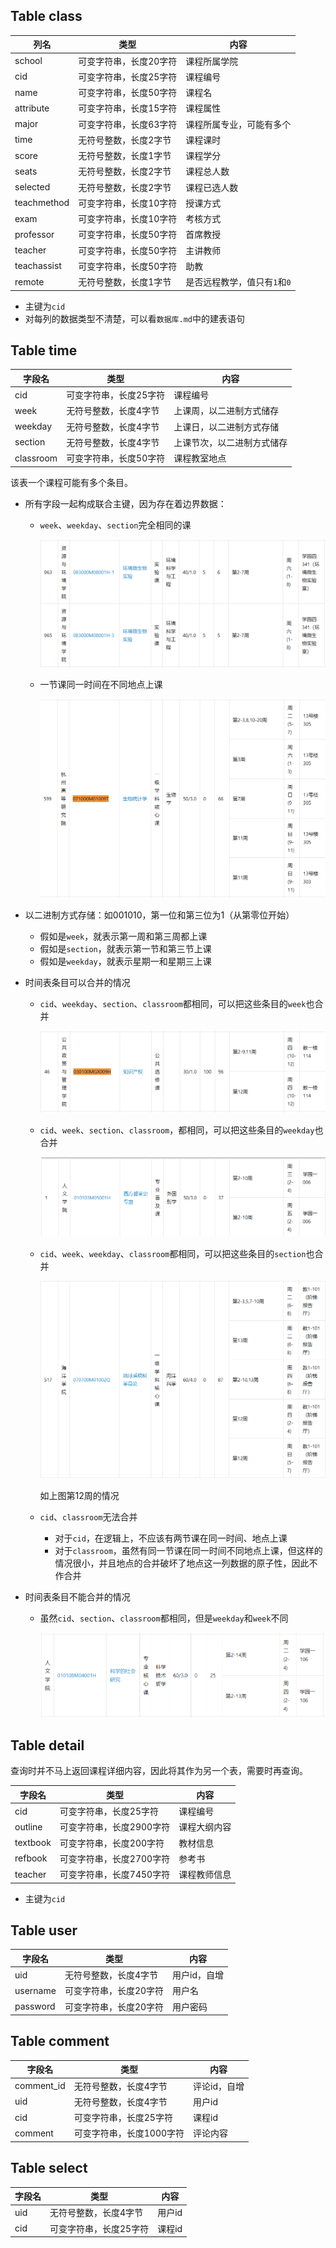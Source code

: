 ## Table class

| 列名        | 类型                   | 内容                         |
| ----------- | ---------------------- | ---------------------------- |
| school      | 可变字符串，长度20字符 | 课程所属学院                 |
| cid         | 可变字符串，长度25字符 | 课程编号                     |
| name        | 可变字符串，长度50字符 | 课程名                       |
| attribute   | 可变字符串，长度15字符 | 课程属性                     |
| major       | 可变字符串，长度63字符 | 课程所属专业，可能有多个     |
| time        | 无符号整数，长度2字节  | 课程课时                     |
| score       | 无符号整数，长度1字节  | 课程学分                     |
| seats       | 无符号整数，长度2字节  | 课程总人数                   |
| selected    | 无符号整数，长度2字节  | 课程已选人数                 |
| teachmethod | 可变字符串，长度10字符 | 授课方式                     |
| exam        | 可变字符串，长度10字符 | 考核方式                     |
| professor   | 可变字符串，长度50字符 | 首席教授                     |
| teacher     | 可变字符串，长度50字符 | 主讲教师                     |
| teachassist | 可变字符串，长度50字符 | 助教                         |
| remote      | 无符号整数，长度1字节  | 是否远程教学，值只有`1`和`0` |

- 主键为`cid`
- 对每列的数据类型不清楚，可以看`数据库.md`中的建表语句



## Table time

| 字段名    | 类型                   | 内容                       |
| --------- | ---------------------- | -------------------------- |
| cid       | 可变字符串，长度25字符 | 课程编号                   |
| week      | 无符号整数，长度4字节  | 上课周，以二进制方式储存   |
| weekday   | 无符号整数，长度4字节  | 上课日，以二进制方式存储   |
| section   | 无符号整数，长度4字节  | 上课节次，以二进制方式储存 |
| classroom | 可变字符串，长度50字符 | 课程教室地点               |

该表一个课程可能有多个条目。

- 所有字段一起构成联合主键，因为存在着边界数据：

  - `week`、`weekday`、`section`完全相同的课

    ![5](./img/5.png)

  - 一节课同一时间在不同地点上课

    ![5](./img/6.png)

- 以二进制方式存储：如001010，第一位和第三位为1（从第零位开始）

  - 假如是`week`，就表示第一周和第三周都上课
  - 假如是`section`，就表示第一节和第三节上课
  - 假如是`weekday`，就表示星期一和星期三上课

- 时间表条目可以合并的情况

  - `cid`、`weekday`、`section`、`classroom`都相同，可以把这些条目的`week`也合并

    ![1](./img/1.png)

  - `cid`、`week`、`section`、`classroom`，都相同，可以把这些条目的`weekday`也合并

    ![1](./img/2.png)

  - `cid`、`week`、`weekday`、`classroom`都相同，可以把这些条目的`section`也合并

    ![1](./img/4.png)

    如上图第12周的情况

  - `cid`、`classroom`无法合并

    - 对于`cid`，在逻辑上，不应该有两节课在同一时间、地点上课
    - 对于`classroom`，虽然有同一节课在同一时间不同地点上课，但这样的情况很小，并且地点的合并破坏了地点这一列数据的原子性，因此不作合并

- 时间表条目不能合并的情况

  - 虽然`cid`、`section`、`classroom`都相同，但是`weekday`和`week`不同

    ![1](./img/3.png)



## Table detail

查询时并不马上返回课程详细内容，因此将其作为另一个表，需要时再查询。

| 字段名   | 类型                     | 内容         |
| -------- | ------------------------ | ------------ |
| cid      | 可变字符串，长度25字符   | 课程编号     |
| outline  | 可变字符串，长度2900字符 | 课程大纲内容 |
| textbook | 可变字符串，长度200字符  | 教材信息     |
| refbook  | 可变字符串，长度2700字符 | 参考书       |
| teacher  | 可变字符串，长度7450字符 | 课程教师信息 |

- 主键为`cid`



## Table user

| 字段名   | 类型                   | 内容         |
| -------- | ---------------------- | ------------ |
| uid      | 无符号整数，长度4字节  | 用户id，自增 |
| username | 可变字符串，长度20字符 | 用户名       |
| password | 可变字符串，长度20字符 | 用户密码     |



## Table comment

| 字段名     | 类型                     | 内容         |
| ---------- | ------------------------ | ------------ |
| comment_id | 无符号整数，长度4字节    | 评论id，自增 |
| uid        | 无符号整数，长度4字节    | 用户id       |
| cid        | 可变字符串，长度25字符   | 课程id       |
| comment    | 可变字符串，长度1000字符 | 评论内容     |



## Table select

| 字段名 | 类型                   | 内容   |
| ------ | ---------------------- | ------ |
| uid    | 无符号整数，长度4字节  | 用户id |
| cid    | 可变字符串，长度25字符 | 课程id |
